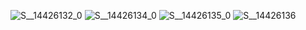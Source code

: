 ![S__14426132_0](https://github.com/Antonypan/Small/assets/162288276/4d339dc1-a301-4d4e-b80c-f97e68a50d71)
![S__14426134_0](https://github.com/Antonypan/Small/assets/162288276/f4b5d938-b56d-4867-b33e-d8dc134ddb0b)
![S__14426135_0](https://github.com/Antonypan/Small/assets/162288276/aaa82ce2-e15e-427c-afd3-8ce53dd0d158)
![S__14426136](https://github.com/Antonypan/Small/assets/162288276/37a11016-ad12-4918-8bf0-c7163d24a23f)
